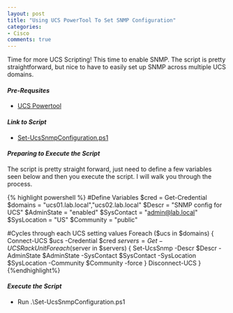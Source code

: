 ```yaml
---
layout: post
title: "Using UCS PowerTool To Set SNMP Configuration"
categories:
- Cisco
comments: true
---
```

Time for more UCS Scripting! This time to enable SNMP. The script is pretty straightforward, but nice to have to easily set up SNMP across multiple UCS domains.

#### ***Pre-Requsites***
- [UCS Powertool](https://communities.cisco.com/docs/DOC-53838)

#### ***Link to Script***
- [Set-UcsSnmpConfiguration.ps1](https://github.com/dstamen/UCS-PowerTool/blob/master/Set-UcsSnmpConfiguration.ps1)

#### ***Preparing to Execute the Script***
The script is pretty straight forward, just need to define a few variables seen below and then you execute the script. I will walk you through the process.

{% highlight powershell %}
#Define Variables
$cred = Get-Credential
$domains = "ucs01.lab.local","ucs02.lab.local"
$Descr = "SNMP config for UCS"
$AdminState = "enabled"
$SysContact = "admin@lab.local"
$SysLocation = "US"
$Community = "public"

#Cycles through each UCS setting values
Foreach ($ucs in $domains) {
  Connect-UCS $ucs -Credential $cred
  $servers = Get-UCSRackUnit
  Foreach ($server in $servers) {
    Set-UcsSnmp -Descr $Descr -AdminState $AdminState -SysContact  $SysContact -SysLocation $SysLocation -Community $Community -force
  }
  Disconnect-UCS
}
{%endhighlight%}

#### ***Execute the Script***
- Run .\Set-UcsSnmpConfiguration.ps1
